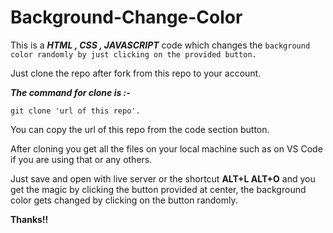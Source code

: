 # Background-Change-Color
This is a ***HTML , CSS , JAVASCRIPT*** code which changes the ```background color randomly by just clicking on the provided button.```

Just clone the repo after fork from this repo to your account.

***The command for clone is :-***

```git clone 'url of this repo'.```

You can copy the url of this repo from the code section button.

After cloning you get all the files on your local machine such as on VS Code if you are using that or any others.

Just save and open with live server or the shortcut **ALT+L ALT+O** and you get the magic by clicking the button provided at center, the background color gets changed by clicking on the button randomly.

**Thanks!!**
